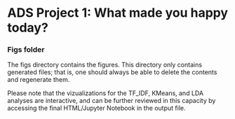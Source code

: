 # ADS Project 1: What made you happy today?
### Figs folder

The figs directory contains the figures. This directory only contains generated files; that is, one should always be able to delete the contents and regenerate them.

Please note that the vizualizations for the TF_IDF, KMeans, and LDA analyses are interactive, and can be further reviewed in this capacity by accessing the final HTML/Jupyter Notebook in the output file. 
